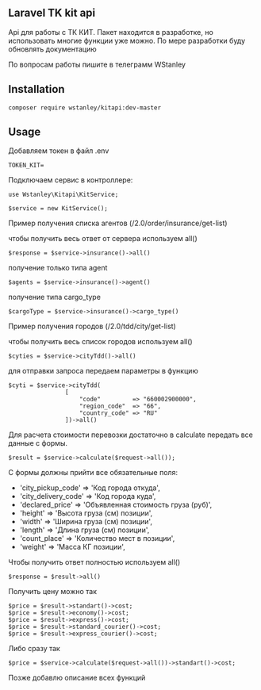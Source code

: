     
    
## Laravel TK kit api

Api для работы с ТК КИТ.
Пакет находится в разработке, но использовать многие функции уже можно.
По мере разработки буду обновлять документацию

По вопросам работы пишите в телеграмм WStanley



## Installation
```
composer require wstanley/kitapi:dev-master
```



## Usage

Добавляем токен в файл .env
```
TOKEN_KIT=
```

Подключаем сервис в контроллере:

```
use Wstanley\Kitapi\KitService;

$service = new KitService();
```



Пример получения списка агентов (/2.0/order/insurance/get-list)

чтобы получить весь ответ от сервера используем all()

```
$response = $service->insurance()->all()
```
получение только типа agent
```
$agents = $service->insurance()->agent()
```
получение типа cargo_type
```
$cargoType = $service->insurance()->cargo_type()
```


Пример получения городов (/2.0/tdd/city/get-list)

чтобы получить весь список городов используем all()
```
$cyties = $service->cityTdd()->all()
```
для отправки запроса передаем параметры в функцию
```
$cyti = $service->cityTdd(
                [
                    "code"         => "660002900000",
                    "region_code"  => "66",
                    "country_code" => "RU"
                ])->all()
```




Для расчета стоимости перевозки достаточно в calculate передать все данные с формы.
```
$result = $service->calculate($request->all());
```

С формы должны прийти все обязательные поля:

* 'city_pickup_code'      => 'Код города откуда',
* 'city_delivery_code'    => 'Код города куда',
* 'declared_price'        => 'Объявленная стоимость груза (руб)',
* 'height'                => 'Высота груза (см) позиции',
* 'width'                 => 'Ширина груза (см) позиции',
* 'length'                => 'Длина груза (см) позиции',
* 'count_place'           => 'Количество мест в позиции',
* 'weight'                => 'Масса КГ позиции',

Чтобы получить ответ полностью используем all()
```
$response = $result->all()
```
Получить цену можно так
```
$price = $result->standart()->cost;
$price = $result->economy()->cost;
$price = $result->express()->cost;
$price = $result->standard_courier()->cost;
$price = $result->express_courier()->cost;
```
Либо сразу так
```
$price = $service->calculate($request->all())->standart()->cost;
```

Позже добавлю описание всех функций
